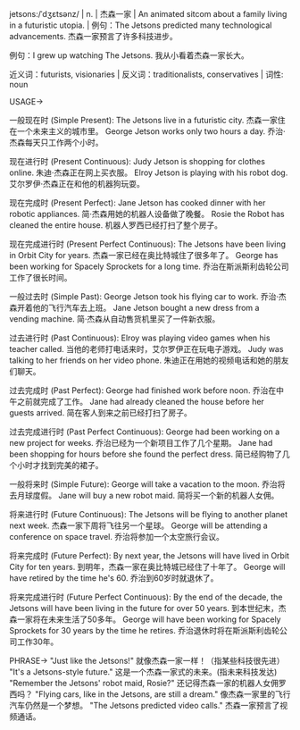 jetsons:/ˈdʒɛtsənz/ | n. | 杰森一家 | An animated sitcom about a family living in a futuristic utopia.  |  例句：The Jetsons predicted many technological advancements. 杰森一家预言了许多科技进步。

例句：I grew up watching The Jetsons. 我从小看着杰森一家长大。

近义词：futurists, visionaries | 反义词：traditionalists, conservatives | 词性: noun

USAGE->

一般现在时 (Simple Present):
The Jetsons live in a futuristic city.  杰森一家住在一个未来主义的城市里。
George Jetson works only two hours a day. 乔治·杰森每天只工作两个小时。

现在进行时 (Present Continuous):
Judy Jetson is shopping for clothes online. 朱迪·杰森正在网上买衣服。
Elroy Jetson is playing with his robot dog. 艾尔罗伊·杰森正在和他的机器狗玩耍。

现在完成时 (Present Perfect):
Jane Jetson has cooked dinner with her robotic appliances. 简·杰森用她的机器人设备做了晚餐。
Rosie the Robot has cleaned the entire house. 机器人罗西已经打扫了整个房子。

现在完成进行时 (Present Perfect Continuous):
The Jetsons have been living in Orbit City for years. 杰森一家已经在奥比特城住了很多年了。
George has been working for Spacely Sprockets for a long time. 乔治在斯派斯利齿轮公司工作了很长时间。

一般过去时 (Simple Past):
George Jetson took his flying car to work. 乔治·杰森开着他的飞行汽车去上班。
Jane Jetson bought a new dress from a vending machine. 简·杰森从自动售货机里买了一件新衣服。

过去进行时 (Past Continuous):
Elroy was playing video games when his teacher called. 当他的老师打电话来时，艾尔罗伊正在玩电子游戏。
Judy was talking to her friends on her video phone. 朱迪正在用她的视频电话和她的朋友们聊天。

过去完成时 (Past Perfect):
George had finished work before noon. 乔治在中午之前就完成了工作。
Jane had already cleaned the house before her guests arrived. 简在客人到来之前已经打扫了房子。

过去完成进行时 (Past Perfect Continuous):
George had been working on a new project for weeks. 乔治已经为一个新项目工作了几个星期。
Jane had been shopping for hours before she found the perfect dress. 简已经购物了几个小时才找到完美的裙子。

一般将来时 (Simple Future):
George will take a vacation to the moon. 乔治将去月球度假。
Jane will buy a new robot maid. 简将买一个新的机器人女佣。

将来进行时 (Future Continuous):
The Jetsons will be flying to another planet next week. 杰森一家下周将飞往另一个星球。
George will be attending a conference on space travel. 乔治将参加一个太空旅行会议。

将来完成时 (Future Perfect):
By next year, the Jetsons will have lived in Orbit City for ten years. 到明年，杰森一家在奥比特城已经住了十年了。
George will have retired by the time he's 60. 乔治到60岁时就退休了。

将来完成进行时 (Future Perfect Continuous):
By the end of the decade, the Jetsons will have been living in the future for over 50 years. 到本世纪末，杰森一家将在未来生活了50多年。
George will have been working for Spacely Sprockets for 30 years by the time he retires. 乔治退休时将在斯派斯利齿轮公司工作30年。


PHRASE->
"Just like the Jetsons!" 就像杰森一家一样！（指某些科技很先进）
"It's a Jetsons-style future." 这是一个杰森一家式的未来。(指未来科技发达)
"Remember the Jetsons' robot maid, Rosie?" 还记得杰森一家的机器人女佣罗西吗？
"Flying cars, like in the Jetsons, are still a dream." 像杰森一家里的飞行汽车仍然是一个梦想。
"The Jetsons predicted video calls." 杰森一家预言了视频通话。
